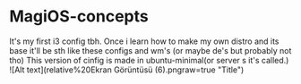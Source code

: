 # MagiOS-concepts
It's my first i3 config tbh. 
Once i learn how to make my own distro and its base it'll be sth like these configs and wm's (or maybe de's but probably not tho)
This version of cinfig is made in ubuntu-minimal(or server s it's called.)
![Alt text](relative%20Ekran Görüntüsü (6).pngraw=true "Title")
